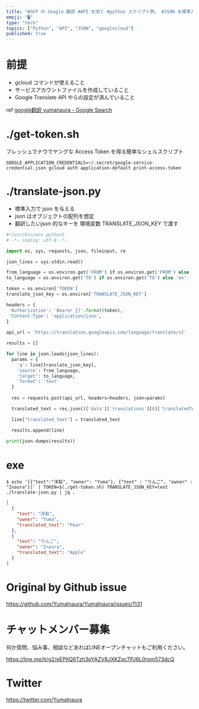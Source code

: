 ```yaml
---
title: "#GCP の Google 翻訳 #API を叩く #python スクリプト例。 #JSON を標準入力に与えると 翻訳結果のテキストを付"
emoji: "🖥"
type: "tech"
topics: ["Python", "API", "JSON", "googlecloud"]
published: true
---
```


# 前提

- gcloud コマンドが使えること
- サービスアカウントファイルを作成していること
- Google Translate API やらの設定が済んでいること

ref [google翻訳 yumanaura - Google Search](https://www.google.com/search?q=google%E7%BF%BB%E8%A8%B3+yumanaura&oq=google%E7%BF%BB%E8%A8%B3+yumanaura&aqs=chrome..69i57.3403j0j7&sourceid=chrome&ie=UTF-8)

# ./get-token.sh

フレッシュでナウでヤングな Access Token  を得る簡単なシェルスクリプト

```
GOOGLE_APPLICATION_CREDENTIALS=~/.secret/google-service-credential.json gcloud auth application-default print-access-token
```

# ./translate-json.py

- 標準入力で json を与える 
- json はオブジェクトの配列を想定
- 翻訳したいjson 的なキーを 環境変数 TRANSLATE_JSON_KEY で渡す

```py
#!/usr/bin/env python3
# -*- coding: utf-8 -*-

import os, sys, requests, json, fileinput, re

json_lines = sys.stdin.read()

from_language = os.environ.get('FROM') if os.environ.get('FROM') else 'ja'
to_language = os.environ.get('TO') if os.environ.get('TO') else 'en'

token = os.environ['TOKEN']
translate_json_key = os.environ['TRANSLATE_JSON_KEY']

headers = {
 'Authorization': 'Bearer {}'.format(token),
 'Content-Type': 'application/json',
}
 
api_url = 'https://translation.googleapis.com/language/translate/v2'

results = []

for line in json.loads(json_lines):
  params = {
    'q': line[translate_json_key],
    'source': from_language,
    'target': to_language,
    'format': 'text'
  }
 
  res = requests.post(api_url, headers=headers, json=params)

  translated_text = res.json()['data']['translations'][0]['translatedText']

  line["translated_text"] = translated_text

  results.append(line) 
 
print(json.dumps(results))
```


# exe

```
$ echo '[{"text":"洋梨", "owner": "Yuma"}, {"text" : "りんご", "owner" : "Inaura"}]' | TOKEN=$(./get-token.sh) TRANSLATE_JSON_KEY=text ./translate-json.py | jq .
```

```json
[
  {
    "text": "洋梨",
    "owner": "Yuma",
    "translated_text": "Pear"
  },
  {
    "text": "りんご",
    "owner": "Inaura",
    "translated_text": "Apple"
  }
]
```

# Original by Github issue

https://github.com/YumaInaura/YumaInaura/issues/1131








<!-- Update From Qiita API -->

# チャットメンバー募集


何か質問、悩み事、相談などあればLINEオープンチャットもご利用ください。

https://line.me/ti/g2/eEPltQ6Tzh3pYAZV8JXKZqc7PJ6L0rpm573dcQ





# Twitter


https://twitter.com/YumaInaura


<!-- Update From Qiita API -->


